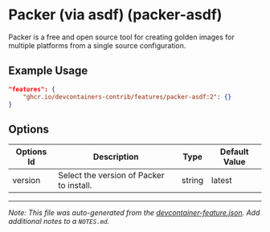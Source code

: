 
# Packer (via asdf) (packer-asdf)

Packer is a free and open source tool for creating golden images for multiple platforms from a single source configuration.

## Example Usage

```json
"features": {
    "ghcr.io/devcontainers-contrib/features/packer-asdf:2": {}
}
```

## Options

| Options Id | Description | Type | Default Value |
|-----|-----|-----|-----|
| version | Select the version of Packer to install. | string | latest |



---

_Note: This file was auto-generated from the [devcontainer-feature.json](https://github.com/devcontainers-contrib/features/blob/main/src/packer-asdf/devcontainer-feature.json).  Add additional notes to a `NOTES.md`._
